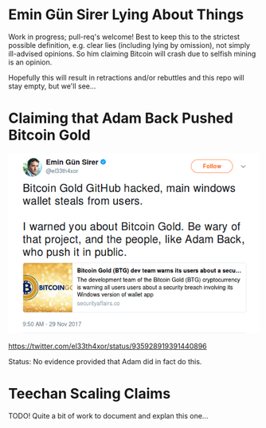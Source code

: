 # Emin Gün Sirer Lying About Things

Work in progress; pull-req's welcome! Best to keep this to the strictest
possible definition, e.g. clear lies (including lying by omission), not simply
ill-advised opinions.  So him claiming Bitcoin will crash due to selfish mining
is an opinion.

Hopefully this will result in retractions and/or rebuttles and this repo will
stay empty, but we'll see...


# Claiming that Adam Back Pushed Bitcoin Gold

![](twitter.com/el33th4xor/status/935928919391440896/screenshot.png)

https://twitter.com/el33th4xor/status/935928919391440896

Status: No evidence provided that Adam did in fact do this.


# Teechan Scaling Claims

TODO! Quite a bit of work to document and explan this one...
